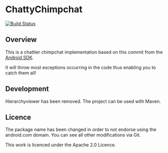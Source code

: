 # ChattyChimpchat

[![Build Status](https://travis-ci.org/clemensbartz/chattychimpchat.svg?branch=master)](https://travis-ci.org/clemensbartz/chattychimpchat?branch=master)

## Overview

This is a chattier chimpchat implementation based on this commit from the
 [Android SDK](https://android.googlesource.com/platform/tools/swt/+/8473a98937b4d1d9e04026c6b51682e243041ca0).
 
It will throw most exceptions occurring in the code thus enabling you to catch them all!

## Development

Hierarchyviewer has been removed. The project can be used with Maven.

## Licence

The package name has been changed in order to not endorse using the android.com domain.
You can see all other modifications via Git.

This work is licenced under the Apache 2.0 Licence.
